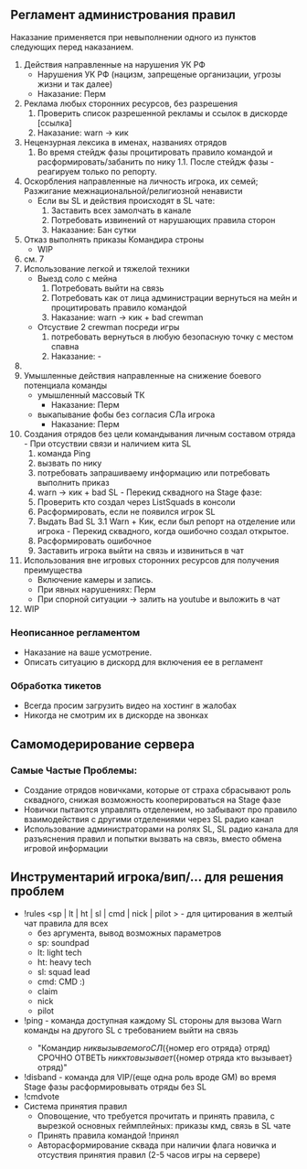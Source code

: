 ## Регламент администрования правил

Наказание применяется при невыполнении одного из пунктов следующих перед наказанием.

1. Действия направленные на нарушения УК РФ 
    - Нарушения УК РФ (нацизм, запрещеные организации, угрозы жизни и так далее)
    - Наказание: Перм
2. Реклама любых сторонних ресурсов, без разрешения
    1. Проверить список разрешенной рекламы и ссылок в дискорде [ссылка]
    2. Наказание: warn -> кик
3. Нецензурная лексика в именах, названиях отрядов
    1. Во время стейдж фазы процитировать правило командой и расформировать/забанить по нику
        1.1. После стейдж фазы - реагируем только по репорту.
4. Оскорбления направленные на личность игрока, их семей; Разжигание межнациональной/религиозной ненависти
    - Если вы SL и действия происходят в SL чате:
        1. Заставить всех замолчать в канале
        2. Потребовать извинений от нарушающих правила сторон
        3. Наказание: Бан сутки
5. Отказ выполнять приказы Командира строны
    - WIP
6. см. 7 
7. Использование легкой и тяжелой техники
    - Выезд соло с мейна 
        1. Потребовать выйти на связь
        2. Потребовать как от лица администрации вернуться на мейн и процитировать правило командой
        3. Наказание: warn -> кик + bad crewman
    - Отсуствие 2 crewman посреди игры
        1. потребовать вернуться в любую безопасную точку с местом спавна
        2. Наказание: -
8.
9. Умышленные действия направленные на снижение боевого потенциала команды
    - умышленный массовый ТК
        - Наказание: Перм
    - выкапывание фобы без согласия СЛа игрока
        - Наказание: Перм
10.  Создания отрядов без цели командывания личным составом отряда
    - При отсуствии связи и наличием кита SL
        1. команда Ping
        2. вызвать по нику
        3. потребовать запрашиваему информацию или потребовать выполнить приказ
        4. warn -> кик + bad SL
    - Перекид сквадного на Stage фазе: 
        1. Проверить кто создал через ListSquads в консоли
        2. Расформировать, если не появился игрок SL
        3. Выдать Bad SL
            3.1 Warn + Кик, если был репорт на отделение или игрока
    - Перекид сквадного, когда ошибочно создал открытое.
        1. Расформировать ошибочное
        2. Заставить игрока выйти на связь и извиниться в чат 
11. Использования вне игровых сторонних ресурсов для получения преимущества
    - Включение камеры и запись.
    - При явных нарушениях: Перм
    - При спорной ситуации -> залить на youtube и выложить в чат
12. WIP

### Неописанное регламентом
- Наказание на ваше усмотрение. 
- Описать ситуацию в дискорд для включения ее в регламент

### Обработка тикетов
- Всегда просим загрузить видео на хостинг в жалобах
- Никогда не смотрим их в дискорде на звонках


## Самомодерирование сервера
### Самые Частые Проблемы:
- Создание отрядов новичками, которые от страха сбрасывают роль сквадного, снижая возможность кооперироваться на Stage фазе  
- Новички пытаются управлять отделением, но забывают про правило взаимодействия с другими отделениями через SL радио канал
- Использование администраторами на ролях SL, SL радио канала для разъяснения правил и попытки вызвать на связь, вместо обмена игровой информации
## Инструментарий игрока/вип/... для решения проблем
- !rules <sp | lt | ht | sl | cmd | nick | pilot > - для цитирования в желтый чат правила для всех
    - без аргумента, вывод возможных параметров
    - sp: soundpad
    - lt: light tech
    - ht: heavy tech
    - sl: squad lead
    - cmd: CMD :)
    - claim
    - nick 
    - pilot
- !ping <SL Number> - команда доступная каждому SL стороны для вызова Warn команды на другого SL с требованием выйти на связь
    - "Командир ${ник вызываемого СЛ}(${номер его отряда} отряд) СРОЧНО ОТВЕТЬ ${ник кто вызывает}(${номер отряда кто вызывает} отряд)"
- !disband <SL Number> - команда для VIP/(еще одна роль вроде GM) во время Stage фазы расформировывать отряды без SL
- !cmdvote <SL Number>
- Система принятия правил
    - Оповощение, что требуется прочитать и принять правила, с вырезкой основных геймплейных: приказы кмд, связь в SL чате
    - Принять правила командой !принял
    - Авторасформирование сквада при наличии флага новичка и отсуствия принятия правил (2-5 часов игры на серверe)


